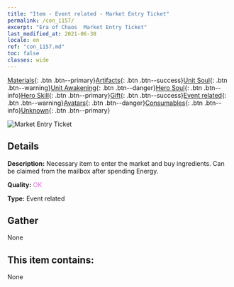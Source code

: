 ```yaml
---
title: "Item - Event related - Market Entry Ticket"
permalink: /con_1157/
excerpt: "Era of Chaos  Market Entry Ticket"
last_modified_at: 2021-06-30
locale: en
ref: "con_1157.md"
toc: false
classes: wide
---
```

 [Materials](/Items/){: .btn .btn--primary}[Artifacts](/Items/Artifacts/){: .btn .btn--success}[Unit Soul](/Items/UnitSoul/){: .btn .btn--warning}[Unit Awakening](/Items/UnitAwakening/){: .btn .btn--danger}[Hero Soul](/Items/HeroSoul/){: .btn .btn--info}[Hero Skill](/Items/HeroSkill/){: .btn .btn--primary}[Gift](/Items/Gift/){: .btn .btn--success}[Event related](/Items/Events/){: .btn .btn--warning}[Avatars](/Items/Avatars/){: .btn .btn--danger}[Consumables](/Items/Consumables/){: .btn .btn--info}[Unknown](/Items/Unknown/){: .btn .btn--primary}

 ![Market Entry Ticket](/images/t/i_8150000.png)

## Details
 **Description:** Necessary item to enter the market and buy ingredients. Can be claimed from the mailbox after spending Energy.

 **Quality:** <span style="color: #DA70D6">OK</span>

 **Type:** Event related

## Gather

  None

## This item contains:

  None

